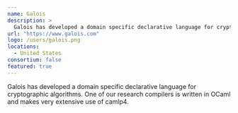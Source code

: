 ```yaml
---
name: Galois
description: > 
  Galois has developed a domain specific declarative language for cryptographic algorithms.
url: "https://www.galois.com"
logo: /users/galois.png
locations: 
  - United States
consortium: false
featured: true
---
```


Galois has developed a domain specific declarative language for cryptographic algorithms. One of our research compilers is written in OCaml and makes very extensive use of camlp4.

